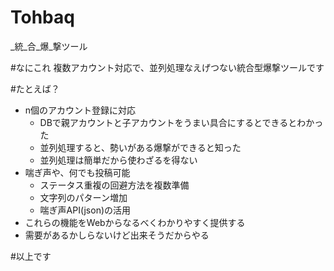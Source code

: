 
Tohbaq
======
_統_合_爆_撃ツール

#なにこれ
複数アカウント対応で、並列処理なえげつない統合型爆撃ツールです

#たとえば？

* n個のアカウント登録に対応
    * DBで親アカウントと子アカウントをうまい具合にするとできるとわかった
    * 並列処理すると、勢いがある爆撃ができると知った
    * 並列処理は簡単だから使わざるを得ない
* 喘ぎ声や、何でも投稿可能
    * ステータス重複の回避方法を複数準備
    * 文字列のパターン増加
    * 喘ぎ声API(json)の活用
* これらの機能をWebからなるべくわかりやすく提供する
* 需要があるかしらないけど出来そうだからやる

#以上です


